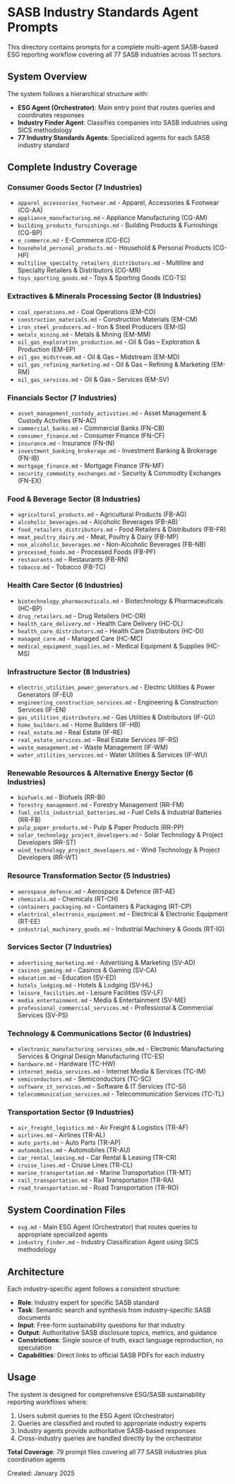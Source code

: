 # SASB Industry Standards Agent Prompts

This directory contains prompts for a complete multi-agent SASB-based ESG reporting workflow covering all 77 SASB industries across 11 sectors.

## System Overview

The system follows a hierarchical structure with:
- **ESG Agent (Orchestrator)**: Main entry point that routes queries and coordinates responses
- **Industry Finder Agent**: Classifies companies into SASB industries using SICS methodology
- **77 Industry Standards Agents**: Specialized agents for each SASB industry standard

## Complete Industry Coverage

### Consumer Goods Sector (7 Industries)
- `apparel_accessories_footwear.md` - Apparel, Accessories & Footwear (CG-AA)
- `appliance_manufacturing.md` - Appliance Manufacturing (CG-AM)
- `building_products_furnishings.md` - Building Products & Furnishings (CG-BP)
- `e_commerce.md` - E-Commerce (CG-EC)
- `household_personal_products.md` - Household & Personal Products (CG-HP)
- `multiline_specialty_retailers_distributors.md` - Multiline and Specialty Retailers & Distributors (CG-MR)
- `toys_sporting_goods.md` - Toys & Sporting Goods (CG-TS)

### Extractives & Minerals Processing Sector (8 Industries)
- `coal_operations.md` - Coal Operations (EM-CO)
- `construction_materials.md` - Construction Materials (EM-CM)
- `iron_steel_producers.md` - Iron & Steel Producers (EM-IS)
- `metals_mining.md` - Metals & Mining (EM-MM)
- `oil_gas_exploration_production.md` - Oil & Gas – Exploration & Production (EM-EP)
- `oil_gas_midstream.md` - Oil & Gas – Midstream (EM-MD)
- `oil_gas_refining_marketing.md` - Oil & Gas – Refining & Marketing (EM-RM)
- `oil_gas_services.md` - Oil & Gas – Services (EM-SV)

### Financials Sector (7 Industries)
- `asset_management_custody_activities.md` - Asset Management & Custody Activities (FN-AC)
- `commercial_banks.md` - Commercial Banks (FN-CB)
- `consumer_finance.md` - Consumer Finance (FN-CF)
- `insurance.md` - Insurance (FN-IN)
- `investment_banking_brokerage.md` - Investment Banking & Brokerage (FN-IB)
- `mortgage_finance.md` - Mortgage Finance (FN-MF)
- `security_commodity_exchanges.md` - Security & Commodity Exchanges (FN-EX)

### Food & Beverage Sector (8 Industries)
- `agricultural_products.md` - Agricultural Products (FB-AG)
- `alcoholic_beverages.md` - Alcoholic Beverages (FB-AB)
- `food_retailers_distributors.md` - Food Retailers & Distributors (FB-FR)
- `meat_poultry_dairy.md` - Meat, Poultry & Dairy (FB-MP)
- `non_alcoholic_beverages.md` - Non-Alcoholic Beverages (FB-NB)
- `processed_foods.md` - Processed Foods (FB-PF)
- `restaurants.md` - Restaurants (FB-RN)
- `tobacco.md` - Tobacco (FB-TC)

### Health Care Sector (6 Industries)
- `biotechnology_pharmaceuticals.md` - Biotechnology & Pharmaceuticals (HC-BP)
- `drug_retailers.md` - Drug Retailers (HC-DR)
- `health_care_delivery.md` - Health Care Delivery (HC-DL)
- `health_care_distributors.md` - Health Care Distributors (HC-DI)
- `managed_care.md` - Managed Care (HC-MC)
- `medical_equipment_supplies.md` - Medical Equipment & Supplies (HC-MS)

### Infrastructure Sector (8 Industries)
- `electric_utilities_power_generators.md` - Electric Utilities & Power Generators (IF-EU)
- `engineering_construction_services.md` - Engineering & Construction Services (IF-EN)
- `gas_utilities_distributors.md` - Gas Utilities & Distributors (IF-GU)
- `home_builders.md` - Home Builders (IF-HB)
- `real_estate.md` - Real Estate (IF-RE)
- `real_estate_services.md` - Real Estate Services (IF-RS)
- `waste_management.md` - Waste Management (IF-WM)
- `water_utilities_services.md` - Water Utilities & Services (IF-WU)

### Renewable Resources & Alternative Energy Sector (6 Industries)
- `biofuels.md` - Biofuels (RR-BI)
- `forestry_management.md` - Forestry Management (RR-FM)
- `fuel_cells_industrial_batteries.md` - Fuel Cells & Industrial Batteries (RR-FB)
- `pulp_paper_products.md` - Pulp & Paper Products (RR-PP)
- `solar_technology_project_developers.md` - Solar Technology & Project Developers (RR-ST)
- `wind_technology_project_developers.md` - Wind Technology & Project Developers (RR-WT)

### Resource Transformation Sector (5 Industries)
- `aerospace_defence.md` - Aerospace & Defence (RT-AE)
- `chemicals.md` - Chemicals (RT-CH)
- `containers_packaging.md` - Containers & Packaging (RT-CP)
- `electrical_electronic_equipment.md` - Electrical & Electronic Equipment (RT-EE)
- `industrial_machinery_goods.md` - Industrial Machinery & Goods (RT-IG)

### Services Sector (7 Industries)
- `advertising_marketing.md` - Advertising & Marketing (SV-AD)
- `casinos_gaming.md` - Casinos & Gaming (SV-CA)
- `education.md` - Education (SV-ED)
- `hotels_lodging.md` - Hotels & Lodging (SV-HL)
- `leisure_facilities.md` - Leisure Facilities (SV-LF)
- `media_entertainment.md` - Media & Entertainment (SV-ME)
- `professional_commercial_services.md` - Professional & Commercial Services (SV-PS)

### Technology & Communications Sector (6 Industries)
- `electronic_manufacturing_services_odm.md` - Electronic Manufacturing Services & Original Design Manufacturing (TC-ES)
- `hardware.md` - Hardware (TC-HW)
- `internet_media_services.md` - Internet Media & Services (TC-IM)
- `semiconductors.md` - Semiconductors (TC-SC)
- `software_it_services.md` - Software & IT Services (TC-SI)
- `telecommunication_services.md` - Telecommunication Services (TC-TL)

### Transportation Sector (9 Industries)
- `air_freight_logistics.md` - Air Freight & Logistics (TR-AF)
- `airlines.md` - Airlines (TR-AL)
- `auto_parts.md` - Auto Parts (TR-AP)
- `automobiles.md` - Automobiles (TR-AU)
- `car_rental_leasing.md` - Car Rental & Leasing (TR-CR)
- `cruise_lines.md` - Cruise Lines (TR-CL)
- `marine_transportation.md` - Marine Transportation (TR-MT)
- `rail_transportation.md` - Rail Transportation (TR-RA)
- `road_transportation.md` - Road Transportation (TR-RO)

## System Coordination Files

- `esg.md` - Main ESG Agent (Orchestrator) that routes queries to appropriate specialized agents
- `industry_finder.md` - Industry Classification Agent using SICS methodology

## Architecture

Each industry-specific agent follows a consistent structure:
- **Role**: Industry expert for specific SASB standard
- **Task**: Semantic search and synthesis from industry-specific SASB documents
- **Input**: Free-form sustainability questions for that industry
- **Output**: Authoritative SASB disclosure topics, metrics, and guidance
- **Constrictions**: Single source of truth, exact language reproduction, no speculation
- **Capabilities**: Direct links to official SASB PDFs for each industry

## Usage

The system is designed for comprehensive ESG/SASB sustainability reporting workflows where:
1. Users submit queries to the ESG Agent (Orchestrator)
2. Queries are classified and routed to appropriate industry experts
3. Industry agents provide authoritative SASB-based responses
4. Cross-industry queries are handled directly by the orchestrator

**Total Coverage**: 79 prompt files covering all 77 SASB industries plus coordination agents

Created: January 2025